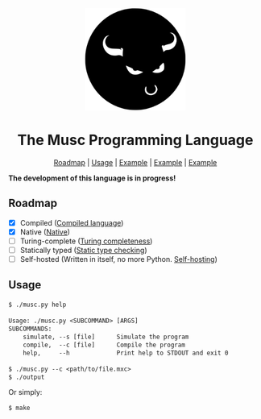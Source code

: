 <div align="center">
<p>
 <img width="200" src="dist/musc_logo.svg">
</p>
<h1>The Musc Programming Language</h1>

[Roadmap](#roadmap) | [Usage](#usage) | [Example](Example) | [Example](Example) | [Example](Example)
</div>

**The development of this language is in progress!**

## Roadmap
* [x] Compiled ([Compiled language](https://en.wikipedia.org/wiki/Compiled_language))
* [x] Native ([Native](https://en.wikipedia.org/wiki/Native_%28computing%29))
* [ ] Turing-complete ([Turing completeness](https://en.wikipedia.org/wiki/Turing_completeness))
* [ ] Statically typed ([Static type checking](https://en.wikipedia.org/wiki/Type_system#Static_type_checking))
* [ ] Self-hosted (Written in itself, no more Python. [Self-hosting](https://en.wikipedia.org/wiki/Self-hosting_(compilers)))

## Usage
```console
$ ./musc.py help

Usage: ./musc.py <SUBCOMMAND> [ARGS]
SUBCOMMANDS:
    simulate, --s [file]      Simulate the program
    compile,  --c [file]      Compile the program
    help,     --h             Print help to STDOUT and exit 0
    
$ ./musc.py --c <path/to/file.mxc>
$ ./output
```
Or simply:
```console
$ make
```
